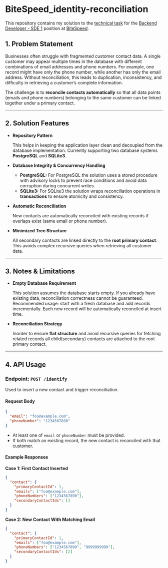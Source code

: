 # BiteSpeed_identity-reconciliation
This repository contains my solution to the [technical task](https://bitespeed.notion.site/Bitespeed-Backend-Task-Identity-Reconciliation-1fb21bb2a930802eb896d4409460375c) for the [Backend Developer - SDE 1](https://bitespeed.notion.site/Backend-Developer-SDE-1-357cd0ddceba497bbf5f4dc88b03522b) position at [BiteSpeed](https://www.bitespeed.co/).

## 1. Problem Statement

  Businesses often struggle with fragmented customer contact data. A single customer may appear multiple times in the database with different combinations of email addresses and phone numbers. For example, one record might have only the phone number, while another has only the email address. Without reconciliation, this leads to duplication, inconsistency, and difficulty in retrieving a customer’s complete information.

  The challenge is to **reconcile contacts automatically** so that all data points (emails and phone numbers) belonging to the same customer can be linked together under a primary contact.

---

## 2. Solution Features

* **Repository Pattern**
  
  This helps in keeping the application layer clean and decoupled from the database implementation. Currently supporting two database systems **PostgreSQL** and **SQLite3**.

* **Database Integrity & Concurrency Handling**

  * **PostgreSQL:** For PostgreSQL the solution uses a stored procedure with advisory locks to prevent race conditions and avoid data corruption during concurrent writes.
  * **SQLite3:**  For SQLite3 the solution wraps reconciliation operations in **transactions** to ensure atomicity and consistency.

* **Automatic Reconciliation**
  
  New contacts are automatically reconciled with existing records if overlaps exist (same email or phone number).

* **Minimized Tree Structure**
  
  All secondary contacts are linked directly to the **root primary contact**. This avoids complex recursive queries when retrieving all customer data.

---

## 3. Notes & Limitations

* **Empty Database Requirement**
  
  This solution assumes the database starts empty. If you already have existing data, reconciliation correctness cannot be guaranteed.
  Recommended usage: start with a fresh database and add records incrementally. Each new record will be automatically reconciled at insert time.

* **Reconciliation Strategy**
  
  Inorder to ensure **flat structure** and avoid recursive queries for fetching related records all child(secondary) contacts are attached to the root primary contact.

---

## 4. API Usage

### Endpoint: **`POST /identify`**

Used to insert a new contact and trigger reconciliation.

#### Request Body

```json
{
  "email": "foo@example.com",
  "phoneNumber": "1234567890"
}
```

* At least one of `email` or `phoneNumber` must be provided.
* If both match an existing record, the new contact is reconciled with that customer.

#### Example Responses

**Case 1: First Contact Inserted**

```json
{
  "contact": {
    "primaryContactId": 1,
    "emails": ["foo@example.com"],
    "phoneNumbers": ["1234567890"],
    "secondaryContactIds": []
  }
}
```

**Case 2: New Contact With Matching Email**

```json
{
  "contact": {
    "primaryContactId": 1,
    "emails": ["foo@example.com"],
    "phoneNumbers": ["1234567890", "9999999999"],
    "secondaryContactIds": [2]
  }
}
```

